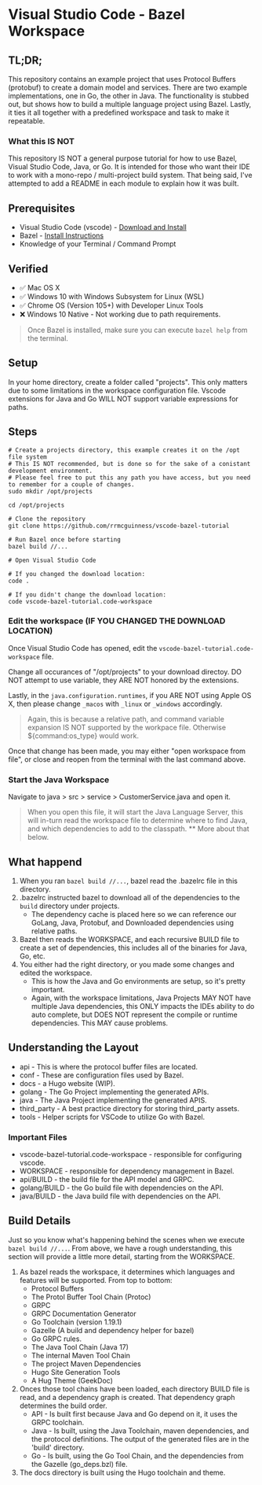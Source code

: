 # Visual Studio Code - Bazel Workspace

## TL;DR;

This repository contains an example project that uses Protocol Buffers (protobuf) to create a domain model and services. There are two example implementations, one in Go, the other in Java. The functionality is stubbed out, but shows how to build a multiple language project using Bazel. Lastly, it ties it all together with a predefined workspace and task to make it repeatable.

### What this IS NOT

This repository IS NOT a general purpose tutorial for how to use Bazel, Visual Studio Code, Java, or Go. It is intended for those who want their IDE to work with a mono-repo / multi-project build system. That being said, I've attempted to add a README in each module to explain how it was built.

## Prerequisites

- Visual Studio Code (vscode) - [Download and Install](https://code.visualstudio.com/)
- Bazel - [Install Instructions](https://bazel.build/start)
- Knowledge of your Terminal / Command Prompt

## Verified

- :white_check_mark: Mac OS X
- :white_check_mark: Windows 10 with Windows Subsystem for Linux (WSL)
- :white_check_mark: Chrome OS (Version 105+) with Developer Linux Tools
- :x: Windows 10 Native - Not working due to path requirements.

> Once Bazel is installed, make sure you can execute `bazel help` from the terminal.

## Setup

In your home directory, create a folder called "projects". This only matters due to some limitations in the workspace configuration file. Vscode extensions for Java and Go WILL NOT support variable expressions for paths.

## Steps

```shell
# Create a projects directory, this example creates it on the /opt file system
# This IS NOT recommended, but is done so for the sake of a conistant development environment.
# Please feel free to put this any path you have access, but you need to remember for a couple of changes.
sudo mkdir /opt/projects

cd /opt/projects

# Clone the repository
git clone https://github.com/rrmcguinness/vscode-bazel-tutorial

# Run Bazel once before starting
bazel build //...

# Open Visual Studio Code

# If you changed the download location:
code .

# If you didn't change the download location:
code vscode-bazel-tutorial.code-workspace
```

### Edit the workspace (IF YOU CHANGED THE DOWNLOAD LOCATION)

Once Visual Studio Code has opened, edit the `vscode-bazel-tutorial.code-workspace` file.

Change all occurances of "/opt/projects" to your download directoy. DO NOT attempt to use variable,
they ARE NOT honored by the extensions.

Lastly, in the `java.configuration.runtimes`, if you ARE NOT using Apple OS X, then please change `_macos` with `_linux` or `_windows` accordingly.

> Again, this is because a relative path, and command variable expansion IS NOT supported by the workpace file. Otherwise ${command:os_type} would work.

Once that change has been made, you may either "open workspace from file", or close and reopen from the terminal with the last command above.

### Start the Java Workspace

Navigate to java > src > service > CustomerService.java and open it.

> When you open this file, it will start the Java Language Server, this will in-turn read the workspace file to determine where to find Java, and which dependencies to add to the classpath. \*\* More about that below.

## What happend

1. When you ran `bazel build //...`, bazel read the .bazelrc file in this directory.
2. .bazelrc instructed bazel to download all of the dependencies to the `build` directory under projects.
   - The dependency cache is placed here so we can reference our GoLang, Java, Protobuf, and Downloaded dependencies using relative paths.
3. Bazel then reads the WORKSPACE, and each recursive BUILD file to create a set of dependencies, this includes all of the binaries for Java, Go, etc.
4. You either had the right directory, or you made some changes and edited the workspace.
   - This is how the Java and Go environments are setup, so it's pretty important.
   - Again, with the workspace limitations, Java Projects MAY NOT have multiple Java dependencies, this ONLY impacts the IDEs ability to do auto complete, but DOES NOT represent the compile or runtime dependencies. This MAY cause problems.

## Understanding the Layout

- api - This is where the protocol buffer files are located.
- conf - These are configuration files used by Bazel.
- docs - a Hugo website (WIP).
- golang - The Go Project implementing the generated APIs.
- java - The Java Project implementing the generated APIS.
- third_party - A best practice directory for storing third_party assets.
- tools - Helper scripts for VSCode to utilize Go with Bazel.

### Important Files

- vscode-bazel-tutorial.code-workspace - responsible for configuring vscode.
- WORKSPACE - responsible for dependency management in Bazel.
- api/BUILD - the build file for the API model and GRPC.
- golang/BUILD - the Go build file with dependencies on the API.
- java/BUILD - the Java build file with dependencies on the API.

## Build Details

Just so you know what's happening behind the scenes when we execute `bazel build //...`. From above, we have a rough understanding, this section will provide a little more detail, starting from the WORKSPACE.

1. As bazel reads the workspace, it determines which languages and features will be supported. From top to bottom:
   - Protocol Buffers
   - The Protol Buffer Tool Chain (Protoc)
   - GRPC
   - GRPC Documentation Generator
   - Go Toolchain (version 1.19.1)
   - Gazelle (A build and dependency helper for bazel)
   - Go GRPC rules.
   - The Java Tool Chain (Java 17)
   - The internal Maven Tool Chain
   - The project Maven Dependencies
   - Hugo Site Generation Tools
   - A Hug Theme (GeekDoc)
2. Onces those tool chains have been loaded, each directory BUILD file is read, and a dependency graph is created. That dependency graph determines the build order.
   - API - Is built first because Java and Go depend on it, it uses the GRPC toolchain.
   - Java - Is built, using the Java Toolchain, maven dependencies, and the protocol definitions. The output of the generated files are in the 'build' directory.
   - Go - Is built, using the Go Tool Chain, and the dependencies from the Gazelle (go_deps.bzl) file.
3. The docs directory is built using the Hugo toolchain and theme.
